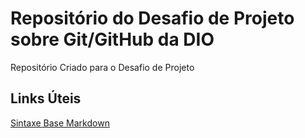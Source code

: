 # Repositório do Desafio de Projeto sobre Git/GitHub da DIO
Repositório Criado para o Desafio de Projeto

## Links Úteis
[Sintaxe Base Markdown](https://www.markdownguide.org/basic-syntax/)
